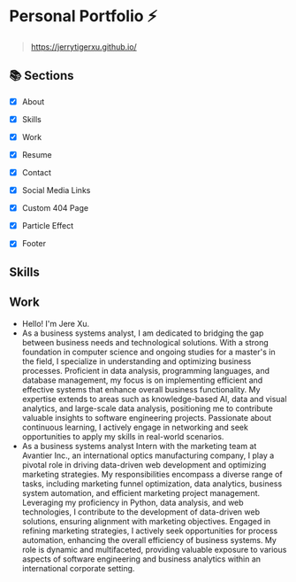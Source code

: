 # Personal Portfolio ⚡

> https://jerrytigerxu.github.io/


## 📚 Sections

- [x] About
- [x] Skills
- [x] Work
- [x] Resume
- [x] Contact
- [x] Social Media Links
- [x] Custom 404 Page
- [x] Particle Effect
- [x] Footer



## Skills

## Work
- Hello! I'm Jere Xu. 
- As a business systems analyst, I am dedicated to bridging the gap between business needs and technological solutions. With a strong foundation in computer science and ongoing studies for a master's in the field, I specialize in understanding and optimizing business processes. Proficient in data analysis, programming languages, and database management, my focus is on implementing efficient and effective systems that enhance overall business functionality. My expertise extends to areas such as knowledge-based AI, data and visual analytics, and large-scale data analysis, positioning me to contribute valuable insights to software engineering projects. Passionate about continuous learning, I actively engage in networking and seek opportunities to apply my skills in real-world scenarios.
- As a business systems analyst Intern with the marketing team at Avantier Inc., an international optics manufacturing company, I play a pivotal role in driving data-driven web development and optimizing marketing strategies. My responsibilities encompass a diverse range of tasks, including marketing funnel optimization, data analytics, business system automation, and efficient marketing project management. Leveraging my proficiency in Python, data analysis, and web technologies, I contribute to the development of data-driven web solutions, ensuring alignment with marketing objectives. Engaged in refining marketing strategies, I actively seek opportunities for process automation, enhancing the overall efficiency of business systems. My role is dynamic and multifaceted, providing valuable exposure to various aspects of software engineering and business analytics within an international corporate setting.